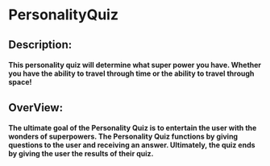 # PersonalityQuiz

## Description:
#### This personality quiz will determine what super power you have. Whether you have the ability to travel through time or the ability to travel through space!

## OverView:
#### The ultimate goal of the Personality Quiz is to entertain the user with the wonders of superpowers. The Personality Quiz functions by giving questions to the user and receiving an answer. Ultimately, the quiz ends by giving the user the results of their quiz.

